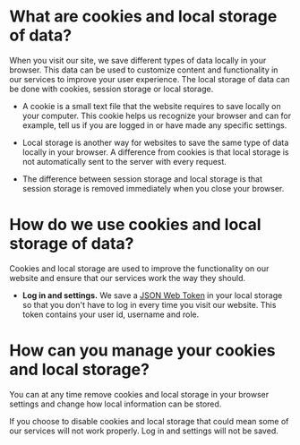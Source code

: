 # What are cookies and local storage of data?
When you visit our site, we save different types of data locally in your browser. This data can be used to customize content and functionality in our services to improve your user experience. The local storage of data can be done with cookies, session storage or local storage.

- A cookie is a small text file that the website requires to save locally on your computer. This cookie helps us recognize your browser and can for example, tell us if you are logged in or have made any specific settings.

- Local storage is another way for websites to save the same type of data locally in your browser. A difference from cookies is that local storage is not automatically sent to the server with every request.

- The difference between session storage and local storage is that session storage is removed immediately when you close your browser.

# How do we use cookies and local storage of data?
Cookies and local storage are used to improve the functionality on our website and ensure that our services work the way they should.

- **Log in and settings.** We save a [JSON Web Token](https://jwt.io/) in your local storage so that you don't have to log in every time you visit our website. This token contains your user id, username and role.

# How can you manage your cookies and local storage?
You can at any time remove cookies and local storage in your browser settings and change how local information can be stored.

If you choose to disable cookies and local storage that could mean some of our services will not work properly. Log in and settings will not be saved.
